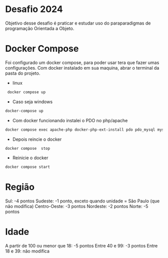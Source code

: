 
# Desafio 2024
Objetivo desse desafio é praticar e estudar uso do paraparadigmas de programação Orientada a Objeto.

# Docker Compose
Foi configurado um docker compose, para poder usar tera que fazer umas configurações.
Com docker instalado em sua maquina, abrar o terminal da pasta do projeto.

- linux
```bash
 docker compose up
```
- Caso seja windows
```bash
docker-compose up
```

- Com docker funcionando instalei o PDO no php/apache
```bash
docker compose exec apache-php docker-php-ext-install pdo pdo_mysql mysqli
```

- Depois reincie o docker

```bash
docker compose  stop
```
- Reinicie o docker 

```bash
docker compose start
```

# Região
Sul: -4 pontos
Sudeste: -1 ponto, exceto quando unidade = São Paulo (que não modifica)
Centro-Oeste: -3 pontos
Nordeste: -2 pontos
Norte: -5 pontos
# Idade
A partir de 100 ou menor que 18: -5 pontos
Entre 40 e 99: -3 pontos
Entre 18 e 39: não modifica

